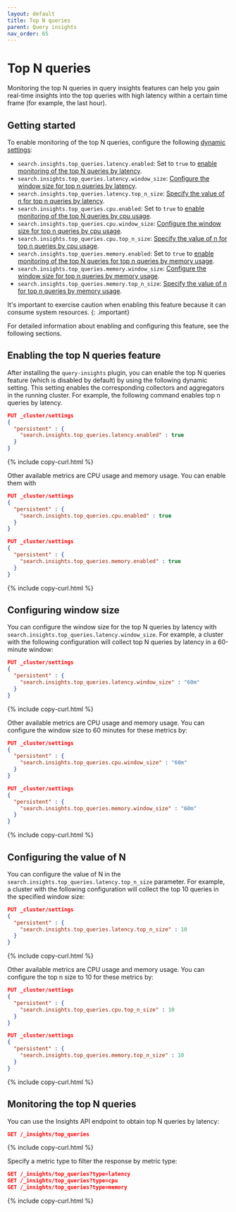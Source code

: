```yaml
---
layout: default
title: Top N queries
parent: Query insights
nav_order: 65
---
```


# Top N queries

Monitoring the top N queries in query insights features can help you gain real-time insights into the top queries with high latency within a certain time frame (for example, the last hour). 

## Getting started

To enable monitoring of the top N queries, configure the following [dynamic settings]({{site.url}}{{site.baseurl}}/install-and-configure/configuring-opensearch/index/#dynamic-settings):

- `search.insights.top_queries.latency.enabled`: Set to `true` to [enable monitoring of the top N queries by latency](#enabling-the-top-n-queries-feature).
- `search.insights.top_queries.latency.window_size`: [Configure the window size for top n queries by latency](#configuring-window-size). 
- `search.insights.top_queries.latency.top_n_size`: [Specify the value of n for top n queries by latency](#configuring-the-value-of-n).
- `search.insights.top_queries.cpu.enabled`: Set to `true` to [enable monitoring of the top N queries by cpu usage](#enabling-the-top-n-queries-feature).
- `search.insights.top_queries.cpu.window_size`: [Configure the window size for top n queries by cpu usage](#configuring-window-size). 
- `search.insights.top_queries.cpu.top_n_size`: [Specify the value of n for top n queries by cpu usage](#configuring-the-value-of-n).
- `search.insights.top_queries.memory.enabled`: Set to `true` to [enable monitoring of the top N queries for top n queries by memory usage](#enabling-the-top-n-queries-feature).
- `search.insights.top_queries.memory.window_size`: [Configure the window size for top n queries by memory usage](#configuring-window-size). 
- `search.insights.top_queries.memory.top_n_size`: [Specify the value of n for top n queries by memory usage](#configuring-the-value-of-n).

It's important to exercise caution when enabling this feature because it can consume system resources.
{: .important}


For detailed information about enabling and configuring this feature, see the following sections.

## Enabling the top N queries feature 

After installing the `query-insights` plugin, you can enable the top N queries feature (which is disabled by default) by using the following dynamic setting. This setting enables the corresponding collectors and aggregators in the running cluster. For example, the following command enables top n queries by latency.

```json
PUT _cluster/settings
{
  "persistent" : {
    "search.insights.top_queries.latency.enabled" : true
  }
}
```
{% include copy-curl.html %}

Other available metrics are CPU usage and memory usage. You can enable them with
```json
PUT _cluster/settings
{
  "persistent" : {
    "search.insights.top_queries.cpu.enabled" : true
  }
}

PUT _cluster/settings
{
  "persistent" : {
    "search.insights.top_queries.memory.enabled" : true
  }
}
```
{% include copy-curl.html %}

## Configuring window size

You can configure the window size for the top N queries by latency with `search.insights.top_queries.latency.window_size`. For example, a cluster with the following configuration will collect top N queries by latency in a 60-minute window:

```json
PUT _cluster/settings
{
  "persistent" : {
    "search.insights.top_queries.latency.window_size" : "60m"
  }
}
```
{% include copy-curl.html %}

Other available metrics are CPU usage and memory usage. You can configure the window size to 60 minutes for these metrics by:
```json
PUT _cluster/settings
{
  "persistent" : {
    "search.insights.top_queries.cpu.window_size" : "60m"
  }
}

PUT _cluster/settings
{
  "persistent" : {
    "search.insights.top_queries.memory.window_size" : "60m"
  }
}
```
{% include copy-curl.html %}

## Configuring the value of N 

You can configure the value of N in the `search.insights.top_queries.latency.top_n_size` parameter. For example, a cluster with the following configuration will collect the top 10 queries in the specified window size:

```json
PUT _cluster/settings
{
  "persistent" : {
    "search.insights.top_queries.latency.top_n_size" : 10
  }
}
```
{% include copy-curl.html %}


Other available metrics are CPU usage and memory usage. You can configure the top n size to 10 for these metrics by:
```json
PUT _cluster/settings
{
  "persistent" : {
    "search.insights.top_queries.cpu.top_n_size" : 10
  }
}

PUT _cluster/settings
{
  "persistent" : {
    "search.insights.top_queries.memory.top_n_size" : 10
  }
}
```
{% include copy-curl.html %}

## Monitoring the top N queries 

You can use the Insights API endpoint to obtain top N queries by latency:

```json
GET /_insights/top_queries
```
{% include copy-curl.html %}

Specify a metric type to filter the response by metric type:

```json
GET /_insights/top_queries?type=latency
GET /_insights/top_queries?type=cpu
GET /_insights/top_queries?type=memory
```
{% include copy-curl.html %}